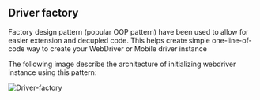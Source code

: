 ## Driver factory 

Factory design pattern (popular OOP pattern) have been used to allow for easier extension and decupled code. This helps create simple one-line-of-code way to create your 
WebDriver or Mobile driver instance

The following image describe the architecture of initializing webdriver instance using this pattern:

![Driver-factory](https://user-images.githubusercontent.com/94404894/195602555-a99b458b-60b9-40d0-9cec-4b41c3b0eba2.png)






